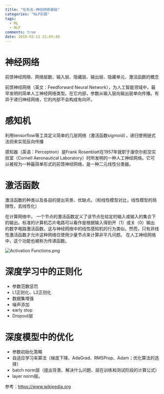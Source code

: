 ```yaml
---
title: "任务五-神经网络基础"
categories: "NLP实践"
tags:
  - ML
  - NLP
comments: true
date: 2019-03-11 21:05:49
---
```


# 神经网络

前馈神经网络、网络层数、输入层、隐藏层、输出层、隐藏单元、激活函数的概念

前馈神经网络（英文：Feedforward Neural Network），为人工智能领域中，最早发明的简单人工神经网络类型。在它内部，参数从输入层向输出层单向传播。有异于递归神经网络，它的内部不会构成有向环。

<!--more-->

# 感知机

利用tensorflow等工具定义简单的几层网络（激活函数sigmoid），递归使用链式法则来实现反向传播

感知器（英语：Perceptron）是Frank Rosenblatt在1957年就职于康奈尔航空实验室（Cornell Aeronautical Laboratory）时所发明的一种人工神经网络。它可以被视为一种最简单形式的前馈神经网络，是一种二元线性分类器。

# 激活函数

激活函数的种类以及各自的提出背景、优缺点。（和线性模型对比，线性模型的局限性，去线性化）

在计算网络中， 一个节点的激活函数定义了该节点在给定的输入或输入的集合下的输出。标准的计算机芯片电路可以看作是根据输入得到开（1）或关（0）输出的数字电路激活函数。这与神经网络中的线性感知机的行为类似。然而，只有非线性激活函数才允许这种网络仅使用少量节点来计算非平凡问题。 在人工神经网络中，这个功能也被称为传递函数。

![ Activation Functions.png](https://upload-images.jianshu.io/upload_images/910914-25ee1f270526f006.png?imageMogr2/auto-orient/strip%7CimageView2/2/w/1240)

# 深度学习中的正则化

* 参数范数惩罚
* L1正则化、L2正则化
* 数据集增强
* 噪声添加
* early stop
* Dropout层

# 深度模型中的优化

* 参数初始化策略
* 自适应学习率算法（梯度下降、AdaGrad、RMSProp、Adam；优化算法的选择）
* batch norm层（提出背景、解决什么问题、层在训练和测试阶段的计算公式）
* layer norm层。

参考：<https://www.wikipedia.org>